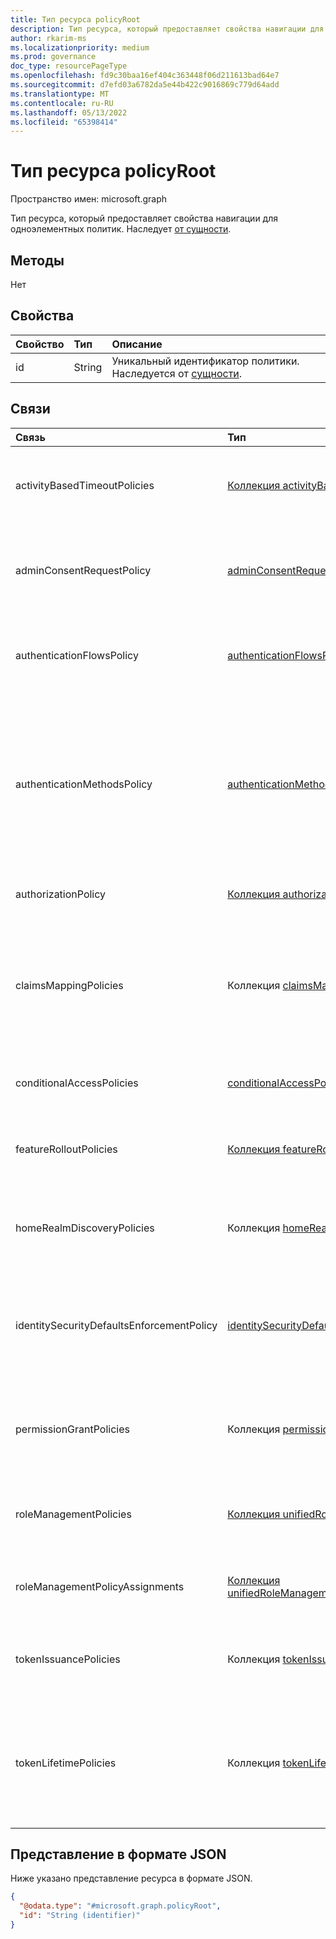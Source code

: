 ```yaml
---
title: Тип ресурса policyRoot
description: Тип ресурса, который предоставляет свойства навигации для одноэлементных политик.
author: rkarim-ms
ms.localizationpriority: medium
ms.prod: governance
doc_type: resourcePageType
ms.openlocfilehash: fd9c30baa16ef404c363448f06d211613bad64e7
ms.sourcegitcommit: d7efd03a6782da5e44b422c9016869c779d64add
ms.translationtype: MT
ms.contentlocale: ru-RU
ms.lasthandoff: 05/13/2022
ms.locfileid: "65398414"
---
```

# <a name="policyroot-resource-type"></a>Тип ресурса policyRoot

Пространство имен: microsoft.graph

Тип ресурса, который предоставляет свойства навигации для одноэлементных политик. Наследует [от сущности](../resources/entity.md).

## <a name="methods"></a>Методы
Нет

## <a name="properties"></a>Свойства
|Свойство|Тип|Описание|
|:---|:---|:---|
|id|String|Уникальный идентификатор политики. Наследуется от [сущности](../resources/entity.md).|


## <a name="relationships"></a>Связи
| Связь                              | Тип                                                                                                      | Описание                                                                                                                                                          |
|:------------------------------------------|:----------------------------------------------------------------------------------------------------------|:---------------------------------------------------------------------------------------------------------------------------------------------------------------------|
| activityBasedTimeoutPolicies              | [Коллекция activityBasedTimeoutPolicy](activitybasedtimeoutpolicy.md)                                    | Политика, которая управляет временем ожидания простоя для веб-сеансов для приложений.                                                                                        |
| adminConsentRequestPolicy                 | [adminConsentRequestPolicy](adminconsentrequestpolicy.md)                                                 | Политика, с помощью которой запросы на согласие создаются и управляются для всего клиента.                                                                                  |
| authenticationFlowsPolicy                 | [authenticationFlowsPolicy](authenticationflowspolicy.md)                                                 | Конфигурация политики для самостоятельной регистрации внешних пользователей.                                                                                   |
| authenticationMethodsPolicy               | [authenticationMethodsPolicy](authenticationmethodspolicy.md)                                             | Методы проверки подлинности и пользователи, которым разрешено использовать их для входа и выполнения многофакторной проверки подлинности (MFA) в Azure Active Directory (Azure AD). |
| authorizationPolicy                       | [Коллекция authorizationPolicy](authorizationpolicy.md)                                                  | Политика, которая управляет Azure AD авторизации.                                                                                                            |
| claimsMappingPolicies                     | Коллекция [claimsMappingPolicy](claimsmappingpolicy.md)                                                  | Политики сопоставления утверждений для протоколов WS-Fed, SAML, OAuth 2.0 и OpenID Подключение для маркеров, выданных конкретному приложению.                                   |
| conditionalAccessPolicies                 | [conditionalAccessPolicy](conditionalaccesspolicy.md)                                                     | Пользовательские правила, определяющие сценарий доступа.                                                                                                                     |
| featureRolloutPolicies                    | [Коллекция featureRolloutPolicy](featurerolloutpolicy.md)                                                | Политика развертывания компонентов, связанная с объектом каталога.                                                                                                       |
| homeRealmDiscoveryPolicies                | Коллекция [homeRealmDiscoveryPolicy](homerealmdiscoverypolicy.md)                                        | Политика для управления Azure AD проверки подлинности для федеративных пользователей.                                                                                          |
| identitySecurityDefaultsEnforcementPolicy | [identitySecurityDefaultsEnforcementPolicy](identitysecuritydefaultsenforcementpolicy.md)                 | Политика, представляющая параметры безопасности по умолчанию, которые защищают от распространенных атак.                                                                                |
| permissionGrantPolicies                   | Коллекция [permissionGrantPolicy](permissiongrantpolicy.md)                                              | Политика, указывавая условия, при которых может быть предоставлено согласие.                                                                                         |
|roleManagementPolicies|[Коллекция unifiedRoleManagementPolicy](../resources/unifiedrolemanagementpolicy.md)| Указывает различные политики, связанные с областями и ролями. |
|roleManagementPolicyAssignments|[Коллекция unifiedRoleManagementPolicyAssignment](../resources/unifiedrolemanagementpolicyassignment.md)| Назначение политики управления ролем объекту определения роли. |
| tokenIssuancePolicies                     | Коллекция [tokenIssuancePolicy](tokenissuancepolicy.md)                                                  | Политика, указывавая характеристики маркеров SAML, выданных Azure AD.                                                                                     |
| tokenLifetimePolicies                     | Коллекция [tokenLifetimePolicy](tokenlifetimepolicy.md)                                                  | Политика, которая управляет временем существования маркера доступа JWT, маркера идентификатора или токена SAML 1.1/2.0, выданного Azure AD.                                                |


## <a name="json-representation"></a>Представление в формате JSON
Ниже указано представление ресурса в формате JSON.
<!-- {
  "blockType": "resource",
  "keyProperty": "id",
  "@odata.type": "microsoft.graph.policyRoot",
  "openType": false
}
-->
``` json
{
  "@odata.type": "#microsoft.graph.policyRoot",
  "id": "String (identifier)"
}
```

